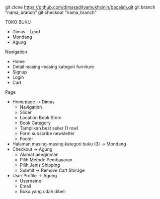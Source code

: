 git clone https://github.com/dimasadityamukhsinin/bacalah.git
git branch "nama_branch"
git checkout "nama_branch"

TOKO BUKU
- Dimas - Lead
- Mondang
- Agung


Navigation
- Home
- Detail masing-masing kategori furniture
- Signup
- Login
- Cart


Page
- Homepage → Dimas
    - Navigation
    - Slider
    - Location Book Store
    - Book Category
    - Tampilkan best seller (1 row)
    - Form subscribe newsletter
    - Footer
- Halaman masing-masing kategori buku (3) → Mondang
- Checkout → Agung
    - Alamat pengiriman
    - Pilih Metode Pembayaran
    - Pilih Jenis Shipping
    - Submit → Remove Cart Storage
- User Profile → Agung
    - Username
    - Email
    - Buku yang udah dibeli
